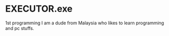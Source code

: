 # EXECUTOR.exe
1st programming
I am a dude from Malaysia who likes to learn programming and pc stuffs.

